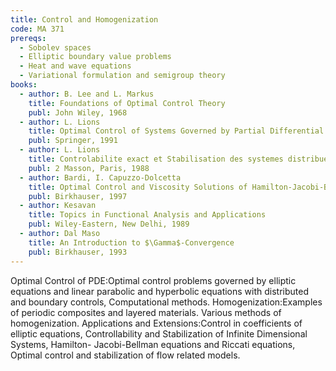 ```yaml
---
title: Control and Homogenization
code: MA 371
prereqs:
  - Sobolev spaces
  - Elliptic boundary value problems
  - Heat and wave equations
  - Variational formulation and semigroup theory
books:  
  - author: B. Lee and L. Markus
    title: Foundations of Optimal Control Theory
    publ: John Wiley, 1968
  - author: L. Lions
    title: Optimal Control of Systems Governed by Partial Differential Equations
    publ: Springer, 1991
  - author: L. Lions
    title: Controlabilite exact et Stabilisation des systemes distribues, Vol. 1
    publ: 2 Masson, Paris, 1988
  - author: Bardi, I. Capuzzo-Dolcetta  
    title: Optimal Control and Viscosity Solutions of Hamilton-Jacobi-Bellman Equations
    publ: Birkhauser, 1997
  - author: Kesavan
    title: Topics in Functional Analysis and Applications
    publ: Wiley-Eastern, New Delhi, 1989
  - author: Dal Maso 
    title: An Introduction to $\Gamma$-Convergence
    publ: Birkhauser, 1993
---
```

Optimal Control of PDE:Optimal control problems governed by elliptic equations
and linear parabolic and hyperbolic equations with distributed and boundary
controls, Computational methods.
Homogenization:Examples of periodic composites and layered materials. Various
methods of homogenization.
Applications and Extensions:Control in coefficients of elliptic equations,
Controllability and Stabilization of Infinite Dimensional Systems, Hamilton-
Jacobi-Bellman equations and Riccati equations, Optimal control and
stabilization of flow related models.

